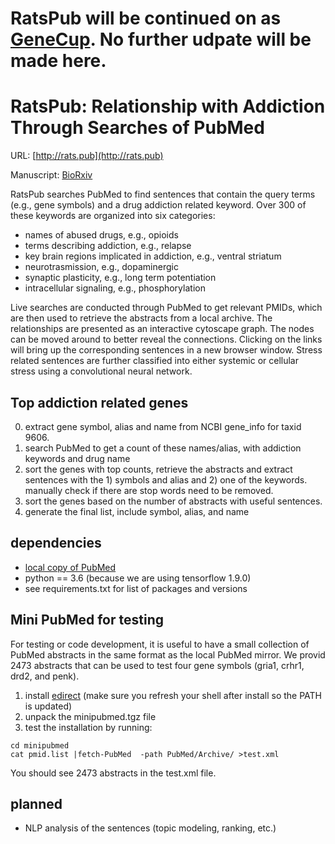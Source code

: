 # RatsPub will be continued on as [GeneCup](https://github.com/hakangunturkun/GeneCup). No further udpate will be made here.


# RatsPub: Relationship with Addiction Through Searches of PubMed

URL: [http://rats.pub](http://rats.pub)

Manuscript: [BioRxiv](https://www.biorxiv.org/content/10.1101/2020.09.17.297358v2)

RatsPub searches PubMed to find sentences that contain the query terms (e.g., gene symbols) and a drug addiction related keyword. Over 300 of these keywords are organized into six categories:
* names of abused drugs, e.g., opioids
* terms describing addiction, e.g., relapse
* key brain regions implicated in addiction, e.g., ventral striatum
* neurotrasmission, e.g., dopaminergic
* synaptic plasticity, e.g., long term potentiation
* intracellular signaling, e.g., phosphorylation

Live searches are conducted through PubMed to get relevant PMIDs, which are then used to retrieve the abstracts from a local archive. The relationships are presented as an interactive cytoscape graph. The nodes can be moved around to better reveal the connections. Clicking on the links will bring up the corresponding sentences in a new browser window. Stress related sentences are further classified into either systemic or cellular stress using a convolutional neural network.

## Top addiction related genes

0. extract gene symbol, alias and name from NCBI gene_info for taxid 9606.
1. search PubMed to get a count of these names/alias, with addiction keywords and drug name 
2. sort the genes with top counts, retrieve the abstracts and extract sentences with the 1) symbols and alias and 2) one of the keywords. manually check if there are stop words need to be removed. 
3. sort the genes based on the number of abstracts with useful sentences.
4. generate the final list, include symbol, alias, and name

## dependencies

* [local copy of PubMed](https://dataguide.nlm.nih.gov/edirect/archive.html)
* python == 3.6 (because we are using tensorflow 1.9.0)
* see requirements.txt for list of packages and versions 

## Mini PubMed for testing

For testing or code development, it is useful to have a small collection of PubMed abstracts in the same format as the local PubMed mirror. We provid 2473 abstracts that can be used to test four gene symbols (gria1, crhr1, drd2, and penk).

1. install [edirect](https://dataguide.nlm.nih.gov/edirect/install.html) (make sure you refresh your shell after install so the PATH is updated) 
2. unpack the minipubmed.tgz file
3. test the installation by running: 
```
cd minipubmed
cat pmid.list |fetch-PubMed  -path PubMed/Archive/ >test.xml
```
You should see 2473 abstracts in the test.xml file.

## planned
* NLP analysis of the sentences (topic modeling, ranking, etc.)
